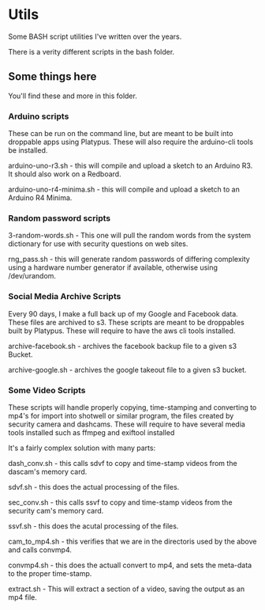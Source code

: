 # Utils

Some BASH script utilities I've written over the years.

There is a verity different scripts in the bash folder.  

## Some things here 

You'll find these and more in this folder.

### Arduino scripts
These can be run on the command line, but are meant to be built into droppable apps using Platypus.
These will also require the arduino-cli tools be installed.

arduino-uno-r3.sh - this will compile and upload a sketch to an Arduino R3. It should also work on a Redboard.

arduino-uno-r4-minima.sh - this will compile and upload a sketch to an Arduino R4 Minima.

### Random password scripts
3-random-words.sh - This one will pull the random words from the system dictionary for use with security questions on web sites.

rng_pass.sh - this will generate random passwords of differing complexity using a hardware number generator if available, otherwise using /dev/urandom.

### Social Media Archive Scripts
Every 90 days, I make a full back up of my Google and Facebook data.  These files are archived to s3. These scripts are meant to be droppables built by Platypus.
These will require to have the aws cli tools installed.

archive-facebook.sh - archives the facebook backup file to a given s3 Bucket.

archive-google.sh - archives the google takeout file to a given s3 bucket.

### Some Video Scripts
These scripts will handle properly copying, time-stamping and converting to mp4's for import into shotwell or similar program, the files created by
security camera and dashcams.
These will require to have several media tools installed such as ffmpeg and exiftool installed

It's a fairly complex solution with many parts:

dash_conv.sh - this calls sdvf to copy and time-stamp videos from the dascam's memory card.

sdvf.sh - this does the actual processing of the files.

sec_conv.sh - this calls ssvf to copy and time-stamp videos from the security cam's memory card.

ssvf.sh - this does the acutal processing of the files.

cam_to_mp4.sh - this verifies that we are in the directoris used by the above and calls convmp4.

convmp4.sh - this does the actuall convert to mp4, and sets the meta-data to the proper time-stamp.

extract.sh - This will extract a section of a video, saving the output as an mp4 file.

